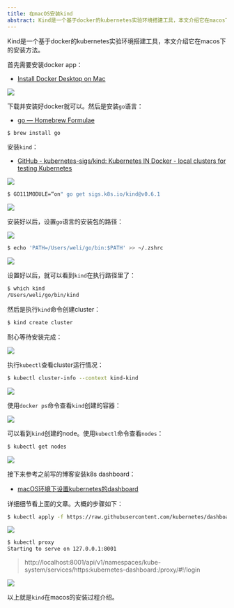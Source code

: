 ```yaml
---
title: 在macOS安装kind
abstract: Kind是一个基于docker的kubernetes实验环境搭建工具，本文介绍它在macos下的安装方法。
---
```




Kind是一个基于docker的kubernetes实验环境搭建工具，本文介绍它在macos下的安装方法。

首先需要安装docker app：

* [Install Docker Desktop on Mac](https://docs.docker.com/docker-for-mac/install/)

![](https://raw.githubusercontent.com/liweinan/blogpic2019_iii/master/dec31/AF79EA19-1E63-4338-86C2-B71D23105354.png)

下载并安装好docker就可以。然后是安装`go`语言：

* [go — Homebrew Formulae](https://formulae.brew.sh/formula/go)

```bash
$ brew install go
```

安装`kind`：

* [GitHub - kubernetes-sigs/kind: Kubernetes IN Docker - local clusters for testing Kubernetes](https://github.com/kubernetes-sigs/kind)

![](https://raw.githubusercontent.com/liweinan/blogpic2019_iii/master/dec31/DA846E38-3AAD-4BBA-AD1E-18BFD4453D7B.png)

```bash
$ GO111MODULE=“on" go get sigs.k8s.io/kind@v0.6.1
```

![](https://raw.githubusercontent.com/liweinan/blogpic2019_iii/master/dec31/056DD7D9-5A64-4CE4-8085-9418B74FE864.png)

安装好以后，设置`go`语言的安装包的路径：

![](https://raw.githubusercontent.com/liweinan/blogpic2019_iii/master/dec31/9CC648A5-8543-4031-8619-8F966D2431D7.png)

```bash
$ echo 'PATH=/Users/weli/go/bin:$PATH' >> ~/.zshrc
```

![](https://raw.githubusercontent.com/liweinan/blogpic2019_iii/master/dec31/0D03EE85-5070-438D-90FB-C1F055A0B48C.png)

设置好以后，就可以看到`kind`在执行路径里了：

```bash
$ which kind
/Users/weli/go/bin/kind
```

然后是执行`kind`命令创建cluster：

```bash
$ kind create cluster
```

耐心等待安装完成：

![](https://raw.githubusercontent.com/liweinan/blogpic2019_iii/master/dec31/152F82A7-0593-4797-B06E-B60A3F29376D.png)

执行`kubectl`查看cluster运行情况：

```bash
$ kubectl cluster-info --context kind-kind
```

![](https://raw.githubusercontent.com/liweinan/blogpic2019_iii/master/dec31/D9C1F79F-9D04-452E-969E-5952A7C3BB1C.png)

使用`docker ps`命令查看`kind`创建的容器：

![](https://raw.githubusercontent.com/liweinan/blogpic2019_iii/master/dec31/24B9DA04-D41F-4E4D-9B4A-E0CA4B7152CE.png)

可以看到`kind`创建的node。使用`kubectl`命令查看`nodes`：

```bash
$ kubectl get nodes
```

![](https://raw.githubusercontent.com/liweinan/blogpic2019_iii/master/dec31/D8469FD9-8F6A-4199-A5E0-0BBC9F70B18B.png)

接下来参考之前写的博客安装k8s dashboard：

* [macOS环境下设置kubernetes的dashboard](http://weinan.io/2019/09/25/docker.html)

详细细节看上面的文章。大概的步骤如下：

```bash
$ kubectl apply -f https://raw.githubusercontent.com/kubernetes/dashboard/v1.10.1/src/deploy/recommended/kubernetes-dashboard.yaml
```

![](https://raw.githubusercontent.com/liweinan/blogpic2019_iii/master/dec31/8AF7975E-5A7F-432D-85D7-DB457E62F39C.png)

```bash
$ kubectl proxy
Starting to serve on 127.0.0.1:8001
```

> http://localhost:8001/api/v1/namespaces/kube-system/services/https:kubernetes-dashboard:/proxy/#!/login

![](https://raw.githubusercontent.com/liweinan/blogpic2019_iii/master/dec31/A26A2166-2527-4096-A210-F755A6909141.png)

以上就是`kind`在macos的安装过程介绍。
